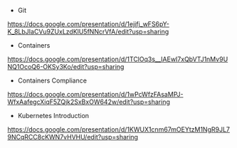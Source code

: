 - Git

https://docs.google.com/presentation/d/1ejifj_wFS6pY-K_8LbJIaCVu9ZUxLzdKlU5fNNcrVfA/edit?usp=sharing

- Containers

https://docs.google.com/presentation/d/1TClOq3s__IAEwI7xQbVTJ1nMv9UNQ1OcoQ6-OKSy3Ko/edit?usp=sharing

- Containers Compliance

https://docs.google.com/presentation/d/1wPcWfzFAsaMPJ-WfxAafegcXiqF5ZQjk2SxBxOW642w/edit?usp=sharing

- Kubernetes Introduction

https://docs.google.com/presentation/d/1KWUX1cnm67mOEYtzM1NgR9JL79NCqRCC8cKWN7vHVHU/edit?usp=sharing




